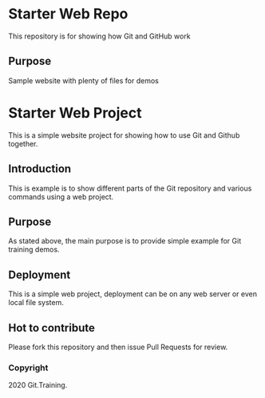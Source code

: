 # Starter Web Repo

This repository is for showing how Git and GitHub work

## Purpose

Sample website with plenty of files for demos

# Starter Web Project

This is a simple website project for showing how to use Git and Github together.

## Introduction

This is example is to show different parts of the Git repository and various commands using a web project.

## Purpose

As stated above, the main purpose is to provide simple example for Git training demos.

## Deployment

This is a simple web project, deployment can be on any web server or even local file system.

## Hot to contribute

Please fork this repository and then issue Pull Requests for review.

### Copyright

2020 Git.Training.